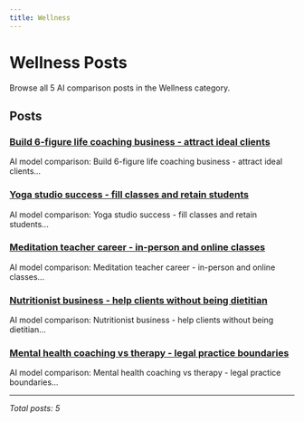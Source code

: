 ```yaml
---
title: Wellness
---
```


# Wellness Posts

Browse all 5 AI comparison posts in the Wellness category.

## Posts

### [Build 6-figure life coaching business - attract ideal clients](chatgpt-vs-mistral-vs-claude-life-coaching-2025.md)

AI model comparison: Build 6-figure life coaching business - attract ideal clients...

### [Yoga studio success - fill classes and retain students](deepseek-vs-claude-vs-mistral-yoga-instruction-2025.md)

AI model comparison: Yoga studio success - fill classes and retain students...

### [Meditation teacher career - in-person and online classes](gemini-vs-deepseek-vs-chatgpt-meditation-business-2025.md)

AI model comparison: Meditation teacher career - in-person and online classes...

### [Nutritionist business - help clients without being dietitian](grok-vs-claude-vs-deepseek-nutritionist-career-2025.md)

AI model comparison: Nutritionist business - help clients without being dietitian...

### [Mental health coaching vs therapy - legal practice boundaries](grok-vs-deepseek-vs-claude-mental-health-support-2025.md)

AI model comparison: Mental health coaching vs therapy - legal practice boundaries...

---

*Total posts: 5*
